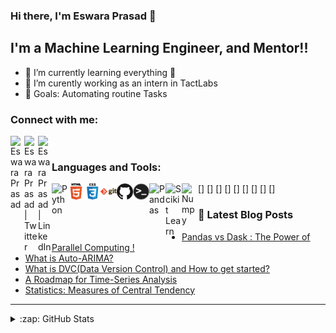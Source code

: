 ### Hi there, I'm Eswara Prasad  👋


## I'm a Machine Learning Engineer, and Mentor!!

- 🌱 I’m currently learning everything 🤣
- 👯 I’m curently working as an intern in TactLabs
- 🥅 Goals: Automating routine Tasks


### Connect with me:

[<img align="left" alt="Eswara Prasad" width="22px" src="https://www.vectorlogo.zone/logos/kaggle/kaggle-icon.svg" />][Kaggle]
[<img align="left" alt="Eswara Prasad | Twitter" width="22px" src="https://www.svgrepo.com/show/80427/twitter.svg" />][twitter]
[<img align="left" alt="Eswara Prasad | LinkedIn" width="22px" src="https://www.svgrepo.com/show/157006/linkedin.svg" />][linkedin]
<br />

### Languages and Tools:

[<img align="left" alt="Python" width="26px" src="https://external-content.duckduckgo.com/iu/?u=https%3A%2F%2Fcdn.icon-icons.com%2Ficons2%2F112%2FPNG%2F512%2Fpython_18894.png&f=1&nofb=1" />]
[<img align="left" alt="HTML5" width="26px" src="https://raw.githubusercontent.com/github/explore/80688e429a7d4ef2fca1e82350fe8e3517d3494d/topics/html/html.png"/>]
[<img align="left" alt="CSS3" width="26px" src="https://raw.githubusercontent.com/github/explore/80688e429a7d4ef2fca1e82350fe8e3517d3494d/topics/css/css.png" />]
[<img align="left" alt="Git" width="26px" src="https://raw.githubusercontent.com/github/explore/80688e429a7d4ef2fca1e82350fe8e3517d3494d/topics/git/git.png" />]
[<img align="left" alt="GitHub" width="26px" src="https://raw.githubusercontent.com/github/explore/78df643247d429f6cc873026c0622819ad797942/topics/github/github.png" />]
[<img align="left" alt="Terminal" width="26px" src="https://raw.githubusercontent.com/github/explore/80688e429a7d4ef2fca1e82350fe8e3517d3494d/topics/terminal/terminal.png" />]
[<img align="left" alt="Pandas" width="26px" src="https://www.svgrepo.com/show/306534/pandas.svg" />]
[<img align="left" alt="Scikit Learn" width="26px" src="https://external-content.duckduckgo.com/iu/?u=https%3A%2F%2Fe7.pngegg.com%2Fpngimages%2F905%2F45%2Fpng-clipart-scikit-learn-python-scikit-logo-brand-learning-text-computer.png&f=1&nofb=1" />]
[<img align="left" alt="Numpy" width="26px" src="https://external-content.duckduckgo.com/iu/?u=https%3A%2F%2Fuser-images.githubusercontent.com%2F98330%2F63813335-20cd4b80-c8e2-11e9-9c04-e4dbf7285aa1.png&f=1&nofb=1" />]



### 📕 Latest Blog Posts

<!-- BLOG-POST-LIST:START -->
- [Pandas vs Dask : The Power of Parallel Computing !](https://medium.com/featurepreneur/pandas-vs-dask-the-power-of-parallel-computing-994a202a74bd)
- [What is Auto-ARIMA?](https://medium.com/featurepreneur/what-is-auto-arima-b8025c6d732d)
- [What is DVC(Data Version Control) and How to get started?](https://medium.com/featurepreneur/what-is-dvc-data-version-control-and-how-to-get-started-25bf3991e6a4)
- [A Roadmap for Time-Series Analysis](https://medium.com/featurepreneur/a-roadmap-for-time-series-analysis-3faf49b2126)
- [Statistics: Measures of Central Tendency](https://medium.com/featurepreneur/statistics-measures-of-central-tendency-32ffd17c5293)
<!-- BLOG-POST-LIST:END -->
---


<details>
  <summary>:zap: GitHub Stats</summary>

  <img align="left" alt="Eswara Prasad's GitHub Stats" src="https://github-readme-stats.vercel.app/api?username=eswaraprasad001&show_icons=true&hide_border=true" />

</details>

[twitter]: https://twitter.com/Eswarpd001
[kaggle]: https://www.kaggle.com/eswarpd001
[linkedin]:https://www.linkedin.com/in/eswara-prasad/

